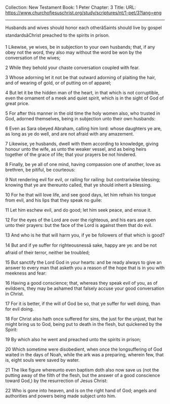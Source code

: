 Collection: New Testament
Book: 1 Peter
Chapter: 3
Title: 
URL: https://www.churchofjesuschrist.org/study/scriptures/nt/1-pet/3?lang=eng

---

Husbands and wives should honor each otherâSaints should live by gospel standardsâChrist preached to the spirits in prison.

1 Likewise, ye wives, be in subjection to your own husbands; that, if any obey not the word, they also may without the word be won by the conversation of the wives;

2 While they behold your chaste conversation coupled with fear.

3 Whose adorning let it not be that outward adorning of plaiting the hair, and of wearing of gold, or of putting on of apparel;

4 But let it be the hidden man of the heart, in that which is not corruptible, even the ornament of a meek and quiet spirit, which is in the sight of God of great price.

5 For after this manner in the old time the holy women also, who trusted in God, adorned themselves, being in subjection unto their own husbands:

6 Even as Sara obeyed Abraham, calling him lord: whose daughters ye are, as long as ye do well, and are not afraid with any amazement.

7 Likewise, ye husbands, dwell with them according to knowledge, giving honour unto the wife, as unto the weaker vessel, and as being heirs together of the grace of life; that your prayers be not hindered.

8 Finally, be ye all of one mind, having compassion one of another, love as brethren, be pitiful, be courteous:

9 Not rendering evil for evil, or railing for railing: but contrariwise blessing; knowing that ye are thereunto called, that ye should inherit a blessing.

10 For he that will love life, and see good days, let him refrain his tongue from evil, and his lips that they speak no guile:

11 Let him eschew evil, and do good; let him seek peace, and ensue it.

12 For the eyes of the Lord are over the righteous, and his ears are open unto their prayers: but the face of the Lord is against them that do evil.

13 And who is he that will harm you, if ye be followers of that which is good?

14 But and if ye suffer for righteousnessâ sake, happy are ye: and be not afraid of their terror, neither be troubled;

15 But sanctify the Lord God in your hearts: and be ready always to give an answer to every man that asketh you a reason of the hope that is in you with meekness and fear:

16 Having a good conscience; that, whereas they speak evil of you, as of evildoers, they may be ashamed that falsely accuse your good conversation in Christ.

17 For it is better, if the will of God be so, that ye suffer for well doing, than for evil doing.

18 For Christ also hath once suffered for sins, the just for the unjust, that he might bring us to God, being put to death in the flesh, but quickened by the Spirit:

19 By which also he went and preached unto the spirits in prison;

20 Which sometime were disobedient, when once the longsuffering of God waited in the days of Noah, while the ark was a preparing, wherein few, that is, eight souls were saved by water.

21 The like figure whereunto even baptism doth also now save us (not the putting away of the filth of the flesh, but the answer of a good conscience toward God,) by the resurrection of Jesus Christ:

22 Who is gone into heaven, and is on the right hand of God; angels and authorities and powers being made subject unto him.

